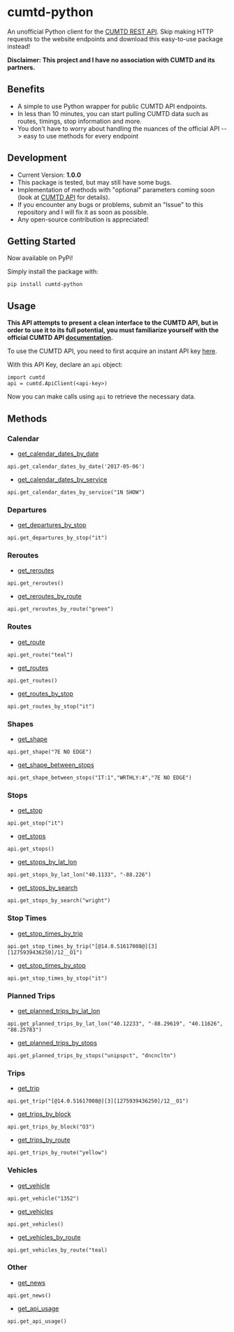 # cumtd-python
An unofficial Python client for the [CUMTD REST API](https://developer.cumtd.com/). Skip making HTTP requests to the website endpoints and download this easy-to-use package instead!

**Disclaimer: This project and I have no association with CUMTD and its partners.**

## Benefits
 * A simple to use Python wrapper for public CUMTD API endpoints.
 * In less than 10 minutes, you can start pulling CUMTD data such as routes, timings, stop information and more.
 * You don't have to worry about handling the nuances of the official API --> easy to use methods for every endpoint
 
## Development
 * Current Version: **1.0.0**
 * This package is tested, but may still have some bugs.
 * Implementation of methods with "optional" parameters coming soon (look at [CUMTD API](https://developer.cumtd.com/) for details).
 * If you encounter any bugs or problems, submit an "Issue" to this repository and I will fix it as soon as possible.
 * Any open-source contribution is appreciated!

## Getting Started

Now available on PyPi!

Simply install the package with:
```
pip install cumtd-python
```

## Usage

**This API attempts to present a clean interface to the CUMTD API, but in order to use it to its full potential, you must familiarize yourself with the official CUMTD API [documentation](https://developer.cumtd.com/).**

To use the CUMTD API, you need to first acquire an instant API key [here](https://developer.cumtd.com/).

With this API Key, declare an ```api``` object:
```
import cumtd
api = cumtd.ApiClient(<api-key>)
```

Now you can make calls using ```api``` to retrieve the necessary data.

## Methods

### Calendar 
 * [get_calendar_dates_by_date](https://developer.cumtd.com/documentation/v2.2/method/getcalendardatesbydate/)
```
api.get_calendar_dates_by_date('2017-05-06')
```

* [get_calendar_dates_by_service](https://developer.cumtd.com/documentation/v2.2/method/getcalendardatesbyservice/)
```
api.get_calendar_dates_by_service("1N SHOW")
```

### Departures
* [get_departures_by_stop](https://developer.cumtd.com/documentation/v2.2/method/getdeparturesbystop/)
```
api.get_departures_by_stop("it")
```

### Reroutes
* [get_reroutes](https://developer.cumtd.com/documentation/v2.2/method/getreroutes/)
```
api.get_reroutes()
```

* [get_reroutes_by_route](https://developer.cumtd.com/documentation/v2.2/method/getreroutesbyroute/)
```
api.get_reroutes_by_route("green")
```

### Routes
* [get_route](https://developer.cumtd.com/documentation/v2.2/method/getroute/)
```
api.get_route("teal")
```

* [get_routes](https://developer.cumtd.com/documentation/v2.2/method/getroutes/)
```
api.get_routes()
```

* [get_routes_by_stop](https://developer.cumtd.com/documentation/v2.2/method/getroutesbystop/)
```
api.get_routes_by_stop("it")
```

### Shapes
* [get_shape](https://developer.cumtd.com/documentation/v2.2/method/getshape/)
```
api.get_shape("7E NO EDGE")
```

* [get_shape_between_stops](https://developer.cumtd.com/documentation/v2.2/method/getshapebetweenstops/)
```
api.get_shape_between_stops("IT:1","WRTHLY:4","7E NO EDGE")
```

### Stops
* [get_stop](https://developer.cumtd.com/documentation/v2.2/method/getstop/)
```
api.get_stop("it")
```

* [get_stops](https://developer.cumtd.com/documentation/v2.2/method/getstops/)
```
api.get_stops()
```

* [get_stops_by_lat_lon](https://developer.cumtd.com/documentation/v2.2/method/getstopsbylatlon/)
```
api.get_stops_by_lat_lon("40.1133", "-88.226")
```

* [get_stops_by_search](https://developer.cumtd.com/documentation/v2.2/method/getstopsbysearch/)
```
api.get_stops_by_search("wright")
```

### Stop Times
* [get_stop_times_by_trip](https://developer.cumtd.com/documentation/v2.2/method/getstoptimesbytrip/)
```
api.get_stop_times_by_trip("[@14.0.51617008@][3][1275939436250]/12__O1")
```

* [get_stop_times_by_stop](https://developer.cumtd.com/documentation/v2.2/method/getstoptimesbystop/)
```
api.get_stop_times_by_stop("it")
```

### Planned Trips
* [get_planned_trips_by_lat_lon](https://developer.cumtd.com/documentation/v2.2/method/getplannedtripsbylatlon/)
```
api.get_planned_trips_by_lat_lon("40.12233", "-88.29619", "40.11626", "88.25783")
```

* [get_planned_trips_by_stops](https://developer.cumtd.com/documentation/v2.2/method/getplannedtripsbystops/)
```
api.get_planned_trips_by_stops("unipspct", "dncncltn")
```

### Trips
* [get_trip](https://developer.cumtd.com/documentation/v2.2/method/gettrip/)
```
api.get_trip("[@14.0.51617008@][3][1275939436250]/12__O1")
```

* [get_trips_by_block](https://developer.cumtd.com/documentation/v2.2/method/gettripsbyblock)
```
api.get_trips_by_block("O3")
```

* [get_trips_by_route](https://developer.cumtd.com/documentation/v2.2/method/gettripsbyroute)
```
api.get_trips_by_route("yellow")
```

### Vehicles
* [get_vehicle](https://developer.cumtd.com/documentation/v2.2/method/getvehicle)
```
api.get_vehicle("1352")
```

* [get_vehicles](https://developer.cumtd.com/documentation/v2.2/method/getvehicles)
```
api.get_vehicles()
```

* [get_vehicles_by_route](https://developer.cumtd.com/documentation/v2.2/method/getvehiclesbyroute)
```
api.get_vehicles_by_route("teal)
```

### Other
* [get_news](https://developer.cumtd.com/documentation/v2.2/method/getnews)
```
api.get_news()
```

* [get_api_usage](https://developer.cumtd.com/documentation/v2.2/method/getapiusage)
```
api.get_api_usage()
```











